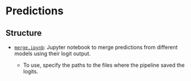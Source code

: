 # Predictions

## Structure

- [`merge.ipynb`](./merge.ipynb): Jupyter notebook to merge predictions from different models using their logit output.

  - To use, specify the paths to the files where the pipeline saved the logits.
